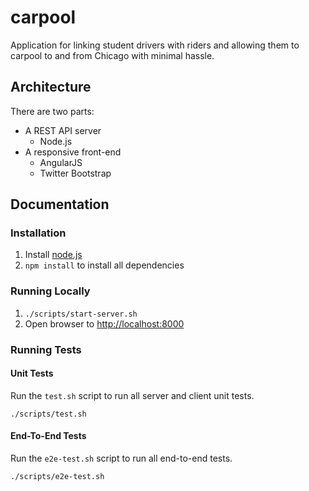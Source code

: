 # carpool

Application for linking student drivers with riders
and allowing them to carpool to and from Chicago 
with minimal hassle. 


## Architecture

There are two parts:
* A REST API server
    - Node.js
* A responsive front-end
    - AngularJS
    - Twitter Bootstrap


## Documentation


### Installation

1. Install [node.js](http://nodejs.org/)
2. `npm install` to install all dependencies

### Running Locally

1. `./scripts/start-server.sh`
2. Open browser to [http://localhost:8000](http://localhost:8000)

### Running Tests

#### Unit Tests

Run the `test.sh` script to run all server and client unit tests.

`./scripts/test.sh`

#### End-To-End Tests

Run the `e2e-test.sh` script to run all end-to-end tests.

`./scripts/e2e-test.sh`

